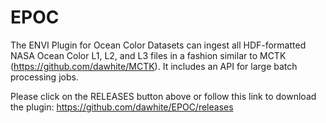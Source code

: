 EPOC
====

The ENVI Plugin for Ocean Color Datasets can ingest all HDF-formatted NASA Ocean Color L1, L2, and L3 files in a fashion similar to MCTK (https://github.com/dawhite/MCTK). It includes an API for large batch processing jobs.

Please click on the RELEASES button above or follow this link to download the plugin: https://github.com/dawhite/EPOC/releases
